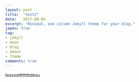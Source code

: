 ```yaml
---
layout: post
title:  "test2"
date:   2017-09-05
excerpt: "Minimal, one column Jekyll theme for your blog."
japen: true
tag:
- jekyll 
- moon
- blog
- about
- theme
comments: true
---
```

tessssttttttttdesu
